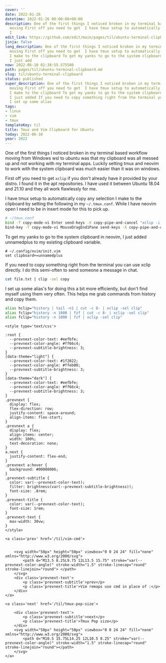 ```yaml
---
cover: ''
date: 2022-01-26
datetime: 2022-01-26 00:00:00+00:00
description: One of the first things I noticed broken in my terminal based workflow
  moving First off you need to get  I have tmux setup to automatically copy any selection
  I
edit_link: https://github.com/edit/main/pages/til/ubuntu-terminal-clipboard.md
jinja: false
long_description: One of the first things I noticed broken in my terminal based workflow
  moving First off you need to get  I have tmux setup to automatically copy any selection
  I make to the clipboard To get my yanks to go to the system clipboard in neovim,
  I just add
now: 2022-06-10 02:38:55.575508
path: pages/til/ubuntu-terminal-clipboard.md
slug: til/ubuntu-terminal-clipboard
status: published
super_description: One of the first things I noticed broken in my terminal based workflow
  moving First off you need to get  I have tmux setup to automatically copy any selection
  I make to the clipboard To get my yanks to go to the system clipboard in neovim,
  I just added If you need to copy something right from the terminal you can use xclip
  I set up some alias
tags:
- linux
- vim
- tmux
templateKey: til
title: Tmux and Vim Clipboard for Ubuntu
today: 2022-06-10
year: 2022
---
```


One of the first things I noticed broken in my terminal based workflow moving
from Windows wsl to ubuntu was that my clipboard was all messed up and not
working with my terminal apps.  Luckily setting tmux and neovim to work with
the system clipboard was much easier than it was on windows.

First off you need to get `xclip` if you don't already have it provided by your
distro.  I found it in the apt repositories.  I have used it between Ubuntu
18.04 and 21.10 and they all work flawlessly for me.

I have tmux setup to automatically copy any selection I make to the clipboard
by setting the following in my `~/.tmux.conf`. While I have neovim open I need
to be in insert mode for this to pick up.

``` bash
# ~/tmux.conf
bind -T copy-mode-vi Enter send-keys -X copy-pipe-and-cancel "xclip -i -f -selection primary | xclip -i -selection clipboard"
bind-key -T copy-mode-vi MouseDragEnd1Pane send-keys -X copy-pipe-and-cancel "xclip -selection clipboard -i"
```

To get my yanks to go to the system clipboard in neovim, I just added
unnamedplus to my existing clipboard variable.

``` vim
# ~/.config/nvim/init.vim
set clipboard+=unnamedplus
```

If you need to copy something right from the terminal you can use xclip
directly.  I do this semi-often to send someone a message in chat.

``` bash
cat file.txt | clip -sel copy
```

I set up some alias's for doing this a bit more efficiently, but don't find
myself using them very often.  This helps me grab commands from history and
copy them.

``` bash
alias hclip="history | tail -n1 | cut -c 8- | xclip -sel clip"
alias fclip="history -n 1000 | fzf | cut -c 8- | xclip -sel clip"
alias fclip="history -n 1000 | fzf | xclip -sel clip"
```
<div class='prevnext'>

    <style type='text/css'>

    :root {
      --prevnext-color-text: #eefbfe;
      --prevnext-color-angle: #ff66c4;
      --prevnext-subtitle-brightness: 3;
    }
    [data-theme="light"] {
      --prevnext-color-text: #1f2022;
      --prevnext-color-angle: #ffeb00;
      --prevnext-subtitle-brightness: 3;
    }
    [data-theme="dark"] {
      --prevnext-color-text: #eefbfe;
      --prevnext-color-angle: #ff66c4;
      --prevnext-subtitle-brightness: 3;
    }
    .prevnext {
      display: flex;
      flex-direction: row;
      justify-content: space-around;
      align-items: flex-start;
    }
    .prevnext a {
      display: flex;
      align-items: center;
      width: 100%;
      text-decoration: none;
    }
    a.next {
      justify-content: flex-end;
    }
    .prevnext a:hover {
      background: #00000006;
    }
    .prevnext-subtitle {
      color: var(--prevnext-color-text);
      filter: brightness(var(--prevnext-subtitle-brightness));
      font-size: .8rem;
    }
    .prevnext-title {
      color: var(--prevnext-color-text);
      font-size: 1rem;
    }
    .prevnext-text {
      max-width: 30vw;
    }
    </style>
    
    <a class='prev' href='/til/vim-cmd'>
    

        <svg width="50px" height="50px" viewbox="0 0 24 24" fill="none" xmlns="http://www.w3.org/2000/svg">
            <path d="M13.5 8.25L9.75 12L13.5 15.75" stroke="var(--prevnext-color-angle)" stroke-width="1.5" stroke-linecap="round" stroke-linejoin="round"> </path>
        </svg>
        <div class='prevnext-text'>
            <p class='prevnext-subtitle'>prev</p>
            <p class='prevnext-title'>Vim remaps use cmd in place of :</p>
        </div>
    </a>
    
    <a class='next' href='/til/tmux-pop-size'>
    
        <div class='prevnext-text'>
            <p class='prevnext-subtitle'>next</p>
            <p class='prevnext-title'>Tmux Pop size</p>
        </div>
        <svg width="50px" height="50px" viewbox="0 0 24 24" fill="none" xmlns="http://www.w3.org/2000/svg">
            <path d="M10.5 15.75L14.25 12L10.5 8.25" stroke="var(--prevnext-color-angle)" stroke-width="1.5" stroke-linecap="round" stroke-linejoin="round"></path>
        </svg>
    </a>
  </div>